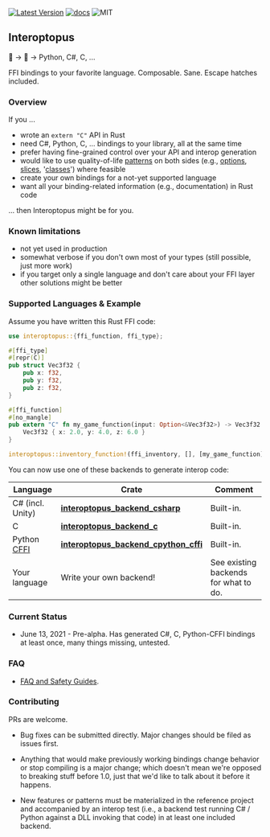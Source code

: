 
[![Latest Version]][crates.io]
[![docs]][docs.rs]
![MIT]

## Interoptopus

🦀  →  🐙 →  Python, C#, C, ...

FFI bindings to your favorite language. Composable. Sane. Escape hatches included.


### Overview

If you ...

- wrote an `extern "C"` API in Rust
- need C#, Python, C, ... bindings to your library, all at the same time
- prefer having fine-grained control over your API and interop generation
- would like to use quality-of-life [patterns](crate::patterns) on both sides (e.g., [options](crate::patterns::option), [slices](crate::patterns::slice), '[classes](crate::patterns::class)') where feasible
- create your own bindings for a not-yet supported language
- want all your binding-related information (e.g., documentation) in Rust code

... then Interoptopus might be for you.


### Known limitations

- not yet used in production
- somewhat verbose if you don't own most of your types (still possible, just more work)
- if you target only a single language and don't care about your FFI layer other solutions might be better


### Supported Languages & Example

Assume you have written this Rust FFI code:

```rust
use interoptopus::{ffi_function, ffi_type};

#[ffi_type]
#[repr(C)]
pub struct Vec3f32 {
    pub x: f32,
    pub y: f32,
    pub z: f32,
}

#[ffi_function]
#[no_mangle]
pub extern "C" fn my_game_function(input: Option<&Vec3f32>) -> Vec3f32 {
    Vec3f32 { x: 2.0, y: 4.0, z: 6.0 }
}

interoptopus::inventory_function!(ffi_inventory, [], [my_game_function], []);
```

You can now use one of these backends to generate interop code:

| Language | Crate | Comment |
| --- | --- | --- |
| C# (incl. Unity) | [**interoptopus_backend_csharp**](https://crates.io/crates/interoptopus_backend_csharp) |  Built-in. |
| C | [**interoptopus_backend_c**](https://crates.io/crates/interoptopus_backend_c) | Built-in. |
| Python [CFFI](https://cffi.readthedocs.io/en/latest/index.html) | [**interoptopus_backend_cpython_cffi**](https://crates.io/crates/interoptopus_backend_cpython_cffi) | Built-in. |
| Your language | Write your own backend! | See existing backends for what to do. |


### Current Status

- June 13, 2021 - Pre-alpha. Has generated C#, C, Python-CFFI bindings at least once, many things missing, untested.


### FAQ

- [FAQ and Safety Guides](https://github.com/ralfbiedert/interoptopus/blob/master/TODO.md).

### Contributing

PRs are welcome.

- Bug fixes can be submitted directly. Major changes should be filed as issues
first.

- Anything that would make previously working bindings change behavior or stop compiling
is a major change; which doesn't mean we're opposed to breaking stuff before 1.0, just that
we'd like to talk about it before it happens.

- New features or patterns must be materialized in the reference project and accompanied by
an interop test (i.e., a backend test running C# / Python against a DLL invoking that code)
in at least one included backend.

[Latest Version]: https://img.shields.io/crates/v/interoptopus.svg
[crates.io]: https://crates.io/crates/interoptopus
[MIT]: https://img.shields.io/badge/license-MIT-blue.svg
[docs]: https://docs.rs/interoptopus/badge.svg
[docs.rs]: https://docs.rs/interoptopus/

